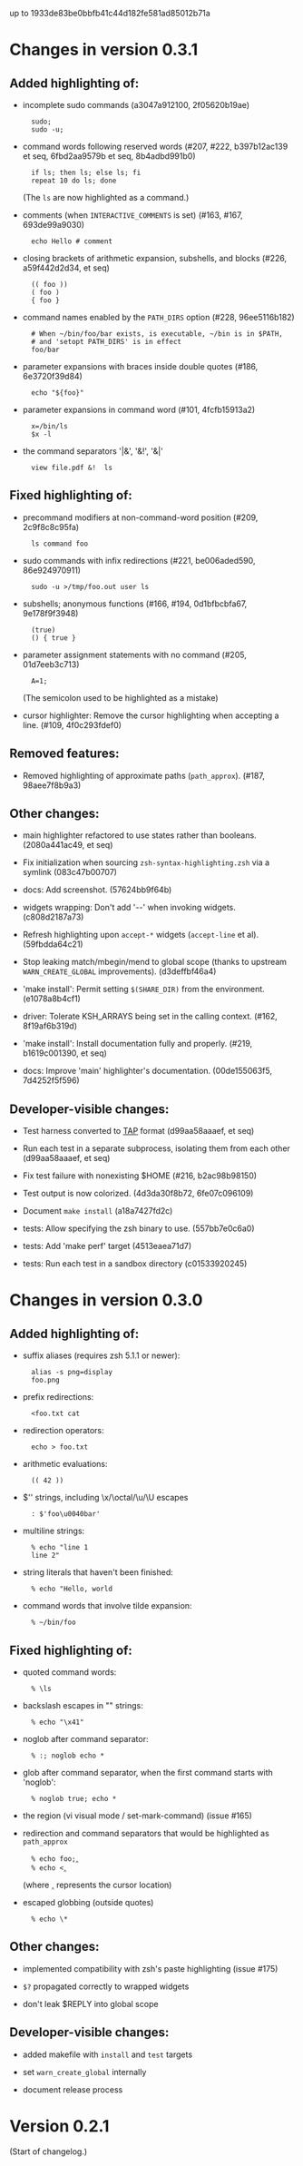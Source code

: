 up to 1933de83be0bbfb41c44d182fe581ad85012b71a




# Changes in version 0.3.1 


## Added highlighting of:

- incomplete sudo commands
  (a3047a912100, 2f05620b19ae)

        sudo;
        sudo -u;

- command words following reserved words
  (#207, #222, b397b12ac139 et seq, 6fbd2aa9579b et seq, 8b4adbd991b0)

        if ls; then ls; else ls; fi
        repeat 10 do ls; done

    (The `ls` are now highlighted as a command.)

- comments (when `INTERACTIVE_COMMENTS` is set)
  (#163, #167, 693de99a9030)

        echo Hello # comment

- closing brackets of arithmetic expansion, subshells, and blocks
  (#226, a59f442d2d34, et seq)

        (( foo ))
        ( foo )
        { foo }

- command names enabled by the `PATH_DIRS` option
  (#228, 96ee5116b182)

        # When ~/bin/foo/bar exists, is executable, ~/bin is in $PATH,
        # and 'setopt PATH_DIRS' is in effect
        foo/bar

- parameter expansions with braces inside double quotes
  (#186, 6e3720f39d84)

        echo "${foo}"

- parameter expansions in command word
  (#101, 4fcfb15913a2)

        x=/bin/ls
        $x -l

- the command separators '|&', '&!', '&|'

        view file.pdf &!  ls


## Fixed highlighting of:

- precommand modifiers at non-command-word position
  (#209, 2c9f8c8c95fa)

        ls command foo

- sudo commands with infix redirections
  (#221, be006aded590, 86e924970911)

        sudo -u >/tmp/foo.out user ls

- subshells; anonymous functions
  (#166, #194, 0d1bfbcbfa67, 9e178f9f3948)

        (true)
        () { true }

- parameter assignment statements with no command
  (#205, 01d7eeb3c713)

        A=1;

    (The semicolon used to be highlighted as a mistake)

- cursor highlighter: Remove the cursor highlighting when accepting a line.
  (#109, 4f0c293fdef0)


## Removed features:

- Removed highlighting of approximate paths (`path_approx`).
  (#187, 98aee7f8b9a3)


## Other changes:

- main highlighter refactored to use states rather than booleans.
  (2080a441ac49, et seq)

- Fix initialization when sourcing `zsh-syntax-highlighting.zsh` via a symlink
  (083c47b00707)

- docs: Add screenshot.
  (57624bb9f64b)

- widgets wrapping: Don't add '--' when invoking widgets.
  (c808d2187a73)

- Refresh highlighting upon `accept-*` widgets (`accept-line` et al).
  (59fbdda64c21)

- Stop leaking match/mbegin/mend to global scope (thanks to upstream
  `WARN_CREATE_GLOBAL` improvements).
  (d3deffbf46a4)

- 'make install': Permit setting `$(SHARE_DIR)` from the environment.
  (e1078a8b4cf1)

- driver: Tolerate KSH_ARRAYS being set in the calling context.
  (#162, 8f19af6b319d)

- 'make install': Install documentation fully and properly.
  (#219, b1619c001390, et seq)

- docs: Improve 'main' highlighter's documentation.
  (00de155063f5, 7d4252f5f596)


## Developer-visible changes:

- Test harness converted to [TAP](http://testanything.org/tap-specification.html) format
  (d99aa58aaaef, et seq)

- Run each test in a separate subprocess, isolating them from each other
  (d99aa58aaaef, et seq)

- Fix test failure with nonexisting $HOME
  (#216, b2ac98b98150)

- Test output is now colorized.
  (4d3da30f8b72, 6fe07c096109)

- Document `make install`
  (a18a7427fd2c)

- tests: Allow specifying the zsh binary to use.
  (557bb7e0c6a0)

- tests: Add 'make perf' target
  (4513eaea71d7)

- tests: Run each test in a sandbox directory
  (c01533920245)


# Changes in version 0.3.0


## Added highlighting of:

- suffix aliases (requires zsh 5.1.1 or newer):

        alias -s png=display
        foo.png

- prefix redirections:

        <foo.txt cat

- redirection operators:

        echo > foo.txt

- arithmetic evaluations:

        (( 42 ))

- $'' strings, including \x/\octal/\u/\U escapes

        : $'foo\u0040bar'

- multiline strings:

        % echo "line 1
        line 2"

- string literals that haven't been finished:

        % echo "Hello, world

- command words that involve tilde expansion:

        % ~/bin/foo


## Fixed highlighting of:

- quoted command words:

        % \ls

- backslash escapes in "" strings:

        % echo "\x41"

- noglob after command separator:

        % :; noglob echo *

- glob after command separator, when the first command starts with 'noglob':

        % noglob true; echo *

- the region (vi visual mode / set-mark-command) (issue #165)

- redirection and command separators that would be highlighted as `path_approx`

        % echo foo;‸
        % echo <‸

    (where `‸` represents the cursor location)

- escaped globbing (outside quotes)

        % echo \*


## Other changes:

- implemented compatibility with zsh's paste highlighting (issue #175)

- `$?` propagated correctly to wrapped widgets

- don't leak $REPLY into global scope


## Developer-visible changes:

- added makefile with `install` and `test` targets

- set `warn_create_global` internally

- document release process




# Version 0.2.1

(Start of changelog.)

